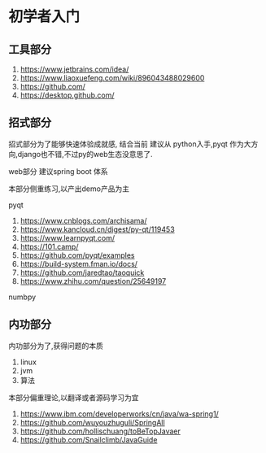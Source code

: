 # 初学者入门

## 工具部分

1. https://www.jetbrains.com/idea/
2. https://www.liaoxuefeng.com/wiki/896043488029600
3. https://github.com/
4. https://desktop.github.com/


## 招式部分

招式部分为了能够快速体验成就感,
结合当前 建议从 python入手,pyqt 作为大方向,django也不错,不过py的web生态没意思了.

web部分 建议spring boot 体系

本部分侧重练习,以产出demo产品为主

pyqt 

1. https://www.cnblogs.com/archisama/
2. https://www.kancloud.cn/digest/py-qt/119453
3. https://www.learnpyqt.com/
4. https://101.camp/
5. https://github.com/pyqt/examples
6. https://build-system.fman.io/docs/
7. https://github.com/jaredtao/taoquick
8. https://www.zhihu.com/question/25649197

numbpy


## 内功部分

内功部分为了,获得问题的本质

1. linux 
2. jvm
3. 算法

本部分偏重理论,以翻译或者源码学习为宜

1. https://www.ibm.com/developerworks/cn/java/wa-spring1/
2. https://github.com/wuyouzhuguli/SpringAll
3. https://github.com/hollischuang/toBeTopJavaer
4. https://github.com/Snailclimb/JavaGuide




